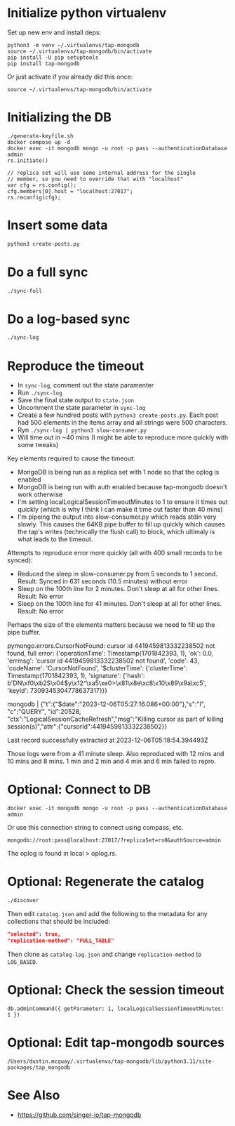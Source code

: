 # Initialize python virtualenv

Set up new env and install deps:

```
python3 -m venv ~/.virtualenvs/tap-mongodb
source ~/.virtualenvs/tap-mongodb/bin/activate
pip install -U pip setuptools
pip install tap-mongodb
```

Or just activate if you already did this once:

```
source ~/.virtualenvs/tap-mongodb/bin/activate
```

# Initializing the DB

```
./generate-keyfile.sh
docker compose up -d
docker exec -it mongodb mongo -u root -p pass --authenticationDatabase admin
rs.initiate()

// replica set will use some internal address for the single
// member, so you need to override that with "localhost"
var cfg = rs.config();
cfg.members[0].host = "localhost:27017";
rs.reconfig(cfg);
```

# Insert some data

```sh
python3 create-posts.py
```

# Do a full sync

```sh
./sync-full
```

# Do a log-based sync

```sh
./sync-log
```

# Reproduce the timeout

- In `sync-log`, comment out the state paramenter
- Run `./sync-log`
- Save the final state output to `state.json`
- Uncomment the state parameter in `sync-log`
- Create a few hundred posts with `python3 create-posts.py`. Each post had 500 elements in the items array and all strings were 500 characters.
- Ryn `./sync-log | python3 slow-consumer.py`
- Will time out in ~40 mins (I might be able to reproduce more quickly with some tweaks)

Key elements required to cause the timeout:

- MongoDB is being run as a replica set with 1 node so that the oplog is enabled
- MongoDB is being run with auth enabled because tap-mongodb doesn't work otherwise
- I'm setting localLogicalSessionTimeoutMinutes to 1 to ensure it times out quickly (which is why I think I can make it time out faster than 40 mins)
- I'm pipeing the output into slow-consumer.py which reads stdin very slowly. This causes the 64KB pipe buffer to fill up quickly which
  causes the tap's writes (technically the flush call) to block, which ultimaly is what leads to the timeout.

Attempts to reproduce error more quickly (all with 400 small records to be synced):

- Reduced the sleep in slow-consumer.py from 5 seconds to 1 second. Result: Synced in 631 seconds (10.5 minutes) without error
- Sleep on the 100th line for 2 minutes. Don't sleep at all for other lines. Result: No error
- Sleep on the 100th line for 41 minutes. Don't sleep at all for other lines. Result: No error

Perhaps the size of the elements matters because we need to fill up the pipe buffer.

pymongo.errors.CursorNotFound: cursor id 4419459813332238502 not found, full error: {'operationTime': Timestamp(1701842393, 1), 'ok': 0.0, 'errmsg': 'cursor id 4419459813332238502 not found', 'code': 43, 'codeName': 'CursorNotFound', '$clusterTime': {'clusterTime': Timestamp(1701842393, 1), 'signature': {'hash': b'DN\xf0\xb2S\x04$y\x12^\xa5\xe0>\x81\x8e\xc8\x10\x89\x9a\xc5', 'keyId': 7309345304778637317}}}

mongodb  | {"t":{"$date":"2023-12-06T05:27:16.086+00:00"},"s":"I",  "c":"QUERY",    "id":20528,   "ctx":"LogicalSessionCacheRefresh","msg":"Killing cursor as part of killing
 session(s)","attr":{"cursorId":4419459813332238502}}

Last record successfully extracted at 2023-12-06T05:18:54.394493Z

Those logs were from a 41 minute sleep.
Also reproduced with 12 mins and 10 mins and 8 mins.
1 min and 2 min and 4 min and 6 min failed to repro.

# Optional: Connect to DB

```
docker exec -it mongodb mongo -u root -p pass --authenticationDatabase admin
```

Or use this connection string to connect using compass, etc.

`mongodb://root:pass@localhost:27017/?replicaSet=rs0&authSource=admin`

The oplog is found in local > oplog.rs.

# Optional: Regenerate the catalog

```sh
./discover
```

Then edit `catalog.json` and add the following to the metadata for any collections that should be included:

```json
"selected": true,
"replication-method": "FULL_TABLE"
```

Then clone as `catalog-log.json` and change `replication-method` to `LOG_BASED`.

# Optional: Check the session timeout

```mongosh
db.adminCommand({ getParameter: 1, localLogicalSessionTimeoutMinutes: 1 })
```

# Optional: Edit tap-mongodb sources

`/Users/dustin.mcquay/.virtualenvs/tap-mongodb/lib/python3.11/site-packages/tap_mongodb`

# See Also

- https://github.com/singer-io/tap-mongodb